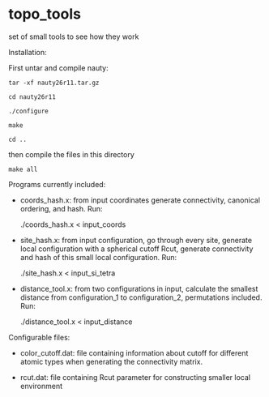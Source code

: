 # topo_tools

set of small tools to see how they work

Installation:

 First untar and compile nauty:
 
    tar -xf nauty26r11.tar.gz

    cd nauty26r11

    ./configure

    make

    cd ..

 then compile the files in this directory

    make all


Programs currently included:

- coords_hash.x: 
  from input coordinates generate connectivity, canonical ordering, and hash.
  Run:

     ./coords_hash.x < input_coords

- site_hash.x:
  from input configuration, go through every site, generate local configuration
  with a spherical cutoff Rcut, generate connectivity and hash of this small local
  configuration. Run:

     ./site_hash.x < input_si_tetra

- distance_tool.x:
  from two configurations in input, calculate the smallest distance from configuration_1
  to configuration_2, permutations included. Run:

     ./distance_tool.x < input_distance


Configurable files: 
 
- color_cutoff.dat: 
   file containing information about cutoff for different atomic types when generating the 
   connectivity matrix.

- rcut.dat:
   file containing Rcut parameter for constructing smaller local environment
